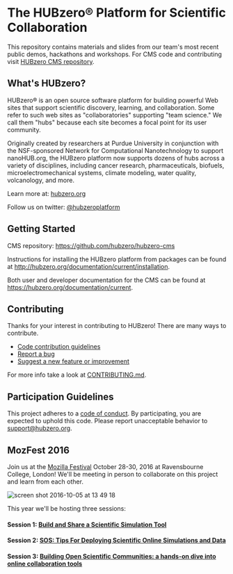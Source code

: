 # The HUBzero® Platform for Scientific Collaboration
This repository contains materials and slides from our team's most recent public demos, hackathons and workshops. For CMS code and contributing visit [HUBzero CMS repository](https://github.com/hubzero/hubzero-cms).

## What's HUBzero?

HUBzero® is an open source software platform for building powerful Web sites that support scientific discovery, learning, and collaboration. Some refer to such web sites as "collaboratories" supporting "team science." We call them "hubs" because each site becomes a focal point for its user community.

Originally created by researchers at Purdue University in conjunction with the NSF-sponsored Network for Computational Nanotechnology to support nanoHUB.org, the HUBzero platform now supports dozens of hubs across a variety of disciplines, including cancer research, pharmaceuticals, biofuels, microelectromechanical systems, climate modeling, water quality, volcanology, and more.

Learn more at: [hubzero.org](https://hubzero.org)

Follow us on twitter: [@hubzeroplatform](https://twitter.com/hubzeroplatform)

## Getting Started ##
CMS repository: https://github.com/hubzero/hubzero-cms

Instructions for installing the HUBzero platform from packages can be found at http://hubzero.org/documentation/current/installation.

Both user and developer documentation for the CMS can be found at https://hubzero.org/documentation/current.

## Contributing ##

Thanks for your interest in contributing to HUBzero! There are many ways to contribute.

* [Code contribution guidelines](https://hubzero.org/about/contributions)
* [Report a bug](https://hubzero.org/support/ticket/new)
* [Suggest a new feature or improvement](https://hubzero.org/wishlist/)

For more info take a look at [CONTRIBUTING.md](CONTRIBUTING.md).

## Participation Guidelines ##

This project adheres to a [code of conduct](CODE_OF_CONDUCT.md). By participating, you are expected to uphold this code. Please report unacceptable behavior to support@hubzero.org.

## MozFest 2016 ##
Join us at the [Mozilla Festival](http://mozillafestival.org/) October 28-30, 2016 at Ravensbourne College, London! We'll be meeting in person to collaborate on this project and learn from each other.

![screen shot 2016-10-05 at 13 49 18](https://cloud.githubusercontent.com/assets/617994/19124773/8da8a3ce-8b02-11e6-9a11-5166e5179499.png)

This year we'll be hosting three sessions:

#### Session 1: [Build and Share a Scientific Simulation Tool](https://github.com/MozillaFoundation/mozfest-program-2016/issues/415) ####

#### Session 2: [SOS: Tips For Deploying Scientific Online Simulations and Data](https://github.com/MozillaFoundation/mozfest-program-2016/issues/820) ####

#### Session 3: [Building Open Scientific Communities: a hands-on dive into online collaboration tools](https://github.com/MozillaFoundation/mozfest-program-2016/issues/416) ####


